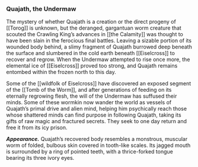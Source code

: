 ### Quajath, the Undermaw

The mystery of whether Quajath is a creation or the direct progeny of [[Torog]] is unknown, but the deranged, gargantuan worm creature that scouted the Crawling King’s advances in [[the Calamity]] was thought to have been slain in the ferocious final battles. Leaving a sizable portion of its wounded body behind, a slimy fragment of Quajath burrowed deep beneath the surface and slumbered in the cold earth beneath [[Eiselcross]] to recover and regrow. When the Undermaw attempted to rise once more, the elemental ice of [[Eiselcross]] proved too strong, and Quajath remains entombed within the frozen north to this day.

Some of the [[wildfolk of Eiselcross]] have discovered an exposed segment of the [[Tomb of the Worm]], and after generations of feeding on its eternally regrowing flesh, the will of the Undermaw has suffused their minds. Some of these wormkin now wander the world as vessels of Quajath’s primal drive and alien mind, helping him psychically reach those whose shattered minds can find purpose in following Quajath, taking its gifts of raw magic and fractured secrets. They seek to one day return and free it from its icy prison.

**_Appearance._** Quajath’s recovered body resembles a monstrous, muscular worm of folded, bulbous skin covered in tooth-like scales. Its jagged mouth is surrounded by a ring of pointed teeth, with a thrice-forked tongue bearing its three ivory eyes.